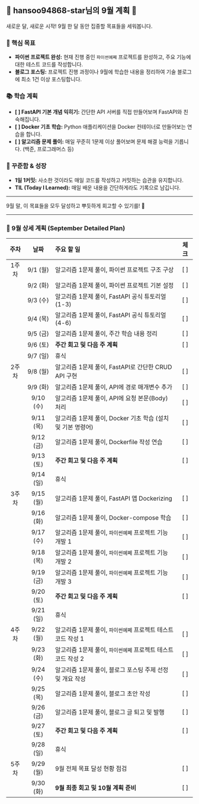## 🚀 hansoo94868-star님의 9월 계획 🚀

새로운 달, 새로운 시작! 9월 한 달 동안 집중할 목표들을 세워봅니다.

### 🎯 핵심 목표
- **파이썬 프로젝트 완성:** 현재 진행 중인 `파이썬예쩨` 프로젝트를 완성하고, 주요 기능에 대한 테스트 코드를 작성합니다.
- **블로그 포스팅:** 프로젝트 진행 과정이나 9월에 학습한 내용을 정리하여 기술 블로그에 최소 1건 이상 포스팅합니다.

### 📚 학습 계획
- **[ ] FastAPI 기본 개념 익히기:** 간단한 API 서버를 직접 만들어보며 FastAPI와 친숙해집니다.
- **[ ] Docker 기초 학습:** Python 애플리케이션을 Docker 컨테이너로 만들어보는 연습을 합니다.
- **[ ] 알고리즘 문제 풀이:** 매일 꾸준히 1문제 이상 풀어보며 문제 해결 능력을 기릅니다. (백준, 프로그래머스 등)

### 🌱 꾸준함 & 성장
- **1일 1커밋:** 사소한 것이라도 매일 코드를 작성하고 커밋하는 습관을 유지합니다.
- **TIL (Today I Learned):** 매일 배운 내용을 간단하게라도 기록으로 남깁니다.

---
9월 말, 이 목표들을 모두 달성하고 뿌듯하게 회고할 수 있기를! 💪

---

### 📅 9월 상세 계획 (September Detailed Plan)

| 주차 | 날짜 | 주요 할 일 | 체크 |
| :--: | :--: | :--- | :--: |
| 1주차 | 9/1 (월) | 알고리즘 1문제 풀이, 파이썬 프로젝트 구조 구상 | [ ] |
| | 9/2 (화) | 알고리즘 1문제 풀이, 파이썬 프로젝트 기본 설정 | [ ] |
| | 9/3 (수) | 알고리즘 1문제 풀이, FastAPI 공식 튜토리얼 (1-3) | [ ] |
| | 9/4 (목) | 알고리즘 1문제 풀이, FastAPI 공식 튜토리얼 (4-6) | [ ] |
| | 9/5 (금) | 알고리즘 1문제 풀이, 주간 학습 내용 정리 | [ ] |
| | 9/6 (토) | **주간 회고 및 다음 주 계획** | [ ] |
| | 9/7 (일) | 휴식 | |
| 2주차 | 9/8 (월) | 알고리즘 1문제 풀이, FastAPI로 간단한 CRUD API 구현 | [ ] |
| | 9/9 (화) | 알고리즘 1문제 풀이, API에 경로 매개변수 추가 | [ ] |
| | 9/10 (수) | 알고리즘 1문제 풀이, API에 요청 본문(Body) 처리 | [ ] |
| | 9/11 (목) | 알고리즘 1문제 풀이, Docker 기초 학습 (설치 및 기본 명령어) | [ ] |
| | 9/12 (금) | 알고리즘 1문제 풀이, Dockerfile 작성 연습 | [ ] |
| | 9/13 (토) | **주간 회고 및 다음 주 계획** | [ ] |
| | 9/14 (일) | 휴식 | |
| 3주차 | 9/15 (월) | 알고리즘 1문제 풀이, FastAPI 앱 Dockerizing | [ ] |
| | 9/16 (화) | 알고리즘 1문제 풀이, Docker-compose 학습 | [ ] |
| | 9/17 (수) | 알고리즘 1문제 풀이, `파이썬예쩨` 프로젝트 기능 개발 1 | [ ] |
| | 9/18 (목) | 알고리즘 1문제 풀이, `파이썬예쩨` 프로젝트 기능 개발 2 | [ ] |
| | 9/19 (금) | 알고리즘 1문제 풀이, `파이썬예쩨` 프로젝트 기능 개발 3 | [ ] |
| | 9/20 (토) | **주간 회고 및 다음 주 계획** | [ ] |
| | 9/21 (일) | 휴식 | |
| 4주차 | 9/22 (월) | 알고리즘 1문제 풀이, `파이썬예쩨` 프로젝트 테스트 코드 작성 1 | [ ] |
| | 9/23 (화) | 알고리즘 1문제 풀이, `파이썬예쩨` 프로젝트 테스트 코드 작성 2 | [ ] |
| | 9/24 (수) | 알고리즘 1문제 풀이, 블로그 포스팅 주제 선정 및 개요 작성 | [ ] |
| | 9/25 (목) | 알고리즘 1문제 풀이, 블로그 초안 작성 | [ ] |
| | 9/26 (금) | 알고리즘 1문제 풀이, 블로그 글 퇴고 및 발행 | [ ] |
| | 9/27 (토) | **주간 회고 및 다음 주 계획** | [ ] |
| | 9/28 (일) | 휴식 | |
| 5주차 | 9/29 (월) | 9월 전체 목표 달성 현황 점검 | [ ] |
| | 9/30 (화) | **9월 최종 회고 및 10월 계획 준비** | [ ] |
